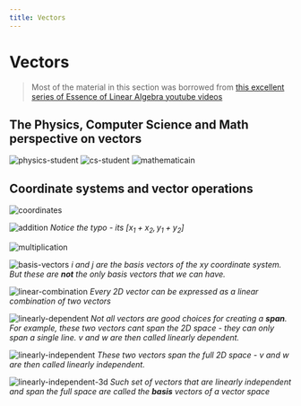 ```yaml
---
title: Vectors
---
```


# Vectors

> Most of the material in this section was borrowed from [this excellent series of Essence of Linear Algebra youtube videos](https://www.youtube.com/playlist?list=PLZHQObOWTQDPD3MizzM2xVFitgF8hE_ab) 

## The Physics, Computer Science and Math perspective on  vectors

![physics-student](images/physics-student.png#center)
![cs-student](images/cs-student.png#center)
![mathematicain](images/mathematician.png#center)

## Coordinate systems and vector operations

![coordinates](images/coordinates.png#center)

![addition](images/addition.png#center)
*Notice the typo - its $[x_1+x_2, y_1+y_2]$*

![multiplication](images/scalar-vector-multiplication.png#center)

![basis-vectors](images/basis-vectors.png#center)
*$i$ and $j$ are the basis vectors of the xy coordinate system. But these are **not** the only basis vectors that we can have.*


![linear-combination](images/linear-combination.png#center)
*Every 2D vector can be expressed as a linear combination of two vectors*

![linearly-dependent](images/linearly-dependent.png#center)
*Not all vectors are good choices for creating a **span**. For example, these two vectors cant span the 2D space - they can only span a single line. $v$ and $w$ are then called linearly dependent.*

![linearly-independent](images/linearly-independent.png#center)
*These two vectors span the full 2D space - $v$ and $w$ are then called linearly independent.* 

![linearly-independent-3d](images/linearly-independent-3d.png#center)
*Such set of vectors that are linearly independent and span the full space are called the **basis** vectors of a vector space*

